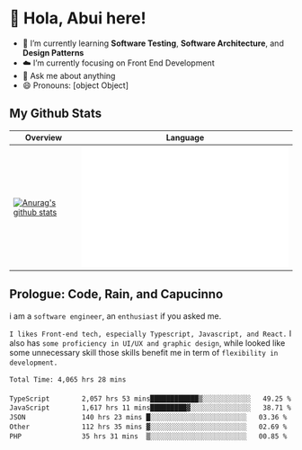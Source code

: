 # 👋 Hola, Abui here!

- 🌱 I’m currently learning **Software Testing**, **Software Architecture**, and **Design Patterns**
- ☁️ I’m currently focusing on Front End Development
- 💬 Ask me about anything
- 😄 Pronouns: [object Object]

## My Github Stats

| Overview | Language |
| --- | --- |
|[![Anurag's github stats](https://github-readme-stats.vercel.app/api?username=abui-am&count_private=true)](https://github.com/anuraghazra/github-readme-stats)|![Language](https://raw.githubusercontent.com/abui-am/stats/c6455f656dfce7acd3951e5ec5b25d72af0b2ee3/generated/languages.svg)|

## Prologue: Code, Rain, and Capucinno
i am a `software engineer`, an `enthusiast` if you asked me. 

`I likes Front-end tech, especially Typescript, Javascript, and React.` I also has `some proficiency in UI/UX and graphic design`, while looked like some unnecessary skill those skills benefit me in term of `flexibility in development.`


<!--START_SECTION:waka-->

```txt
Total Time: 4,065 hrs 28 mins

TypeScript        2,057 hrs 53 mins████████████▒░░░░░░░░░░░░   49.25 %
JavaScript        1,617 hrs 11 mins█████████▓░░░░░░░░░░░░░░░   38.71 %
JSON              140 hrs 23 mins █░░░░░░░░░░░░░░░░░░░░░░░░   03.36 %
Other             112 hrs 35 mins ▓░░░░░░░░░░░░░░░░░░░░░░░░   02.69 %
PHP               35 hrs 31 mins  ▒░░░░░░░░░░░░░░░░░░░░░░░░   00.85 %
```

<!--END_SECTION:waka-->
